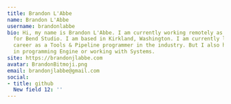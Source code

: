 ```yaml
---
title: Brandon L'Abbe
name: Brandon L'Abbe
username: brandonlabbe
bio: Hi, my name is Brandon L'Abbe. I am currently working remotely as an Associate Programmer
  for Bend Studio. I am based in Kirkland, Washington. I am currently living my dream
  career as a Tools & Pipeline programmer in the industry. But I also have interests
  in programming Engine or working with Systems.
site: https://brandonjlabbe.com
avatar: BrandonBitmoji.png
email: brandonjlabbe@gmail.com
social:
- title: github
  New field 12: ''
---
```


